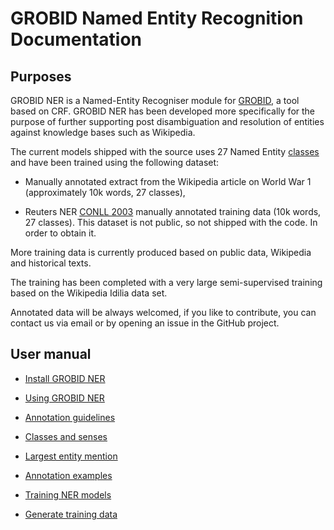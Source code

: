 <h1>GROBID Named Entity Recognition Documentation</h1>

## Purposes

GROBID NER is a Named-Entity Recogniser module for [GROBID](https://raw.github.com/kermitt2/grobid), a tool based on CRF.
GROBID NER has been developed more specifically for the purpose of further supporting post disambiguation and resolution of entities against knowledge bases such as Wikipedia.

The current models shipped with the source uses 27 Named Entity [classes](class-and-senses.md) and have been trained using the following dataset:

* Manually annotated extract from the Wikipedia article on World War 1 (approximately 10k words, 27 classes),

* Reuters NER [CONLL 2003](http://www.cnts.ua.ac.be/conll2003/ner/) manually annotated training data (10k words, 27 classes). This dataset is not public, so not shipped with the code. In order to obtain it.

More training data is currently produced based on public data, Wikipedia and historical texts.

The training has been completed with a very large semi-supervised training based on the Wikipedia Idilia data set.

Annotated data will be always welcomed, if you like to contribute, you can contact us via email or by opening an issue in the GitHub project.

## User manual

* [Install GROBID NER](build-and-install.md)

* [Using GROBID NER](using-grobid-ner.md)

* [Annotation guidelines](annotation-guidelines.md)

* [Classes and senses](class-and-senses.md)

* [Largest entity mention](largest-entity-mention.md)

* [Annotation examples](annotation-examples.md)

* [Training NER models](training-ner-model.md)

* [Generate training data](generate-training-data.md)
